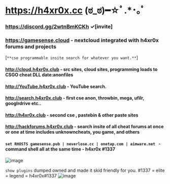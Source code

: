 
# **https://h4xr0x.cc** (ಠ_ಠ)━☆ﾟ.*･｡ﾟ

### https://discord.gg/2wtnBmKCKh ✓[invite]

### https://gamesense.cloud - nextcloud integrated with h4xr0x forums and projects


[```**cse programmable insite search for whatever you want.**```]
   

#### http://cloud.h4xr0x.club - src sites, cloud sites, programming loads to CSGO cheat DLL date:anonfiles

#### http://YouTube.h4xr0x.club - YouTube search. 

#### http://search.h4xr0x.club - first cse anon, throwbin, mega, ufilr, googlrdrive etc..

#### http://h4xr0x.club - second cse , pastebin & other paste sites

#### http://hackforums.h4xr0x.club - search insite of all cheat forums at once or one at time includes unknowncheats, you game, and others 

#### ```set RHOSTS gamesense.pub | neverlose.cc | onetap.com | aimware.net ```  - command shell all at the same time - h4xr0x #1337

![image](https://user-images.githubusercontent.com/65768277/167302114-262e4f4d-a935-46de-ae79-529c8fe79fe7.png)


```show plugins``` dumped owned and made it skid friendly for you. #1337 = elite = legend = h4xr0x#1337
![image](https://user-images.githubusercontent.com/65768277/167302276-9cbfb033-073e-49e5-a534-e95dc79d10b6.png)

